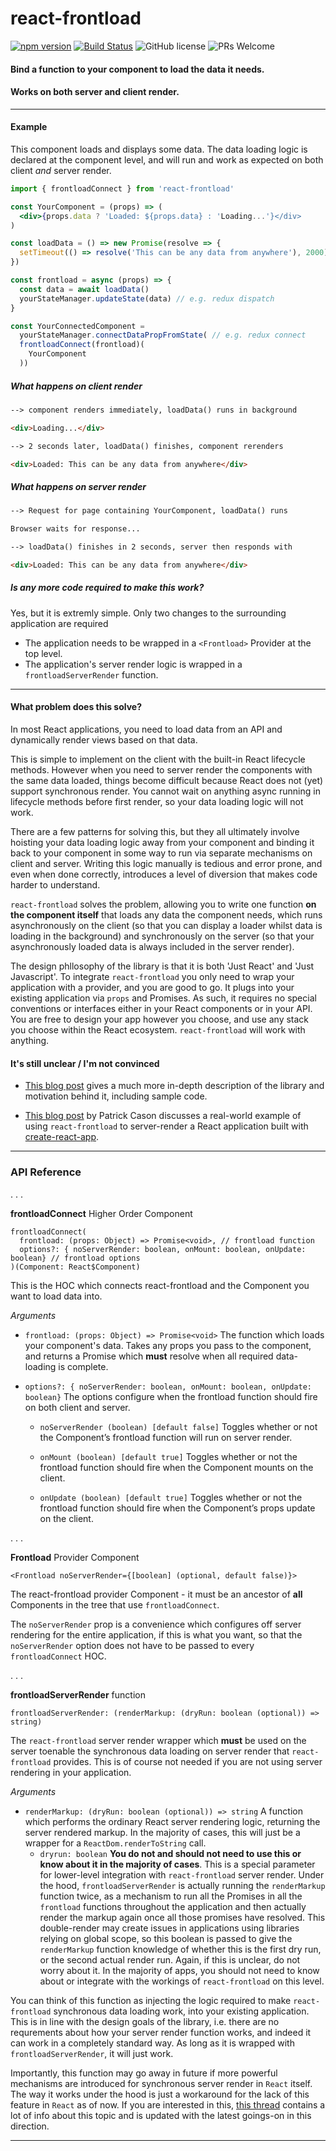# react-frontload

[![npm version](https://img.shields.io/npm/v/react-frontload.svg?style=flat)](https://www.npmjs.com/package/react-frontload) [![Build Status](https://travis-ci.org/davnicwil/react-frontload.svg?branch=master)](https://travis-ci.org/davnicwil/react-frontload) ![GitHub license](https://img.shields.io/badge/license-MIT-blue.svg) ![PRs Welcome](https://img.shields.io/badge/PRs-welcome-brightgreen.svg)

#### Bind a function to your component to load the data it needs.

#### Works on both server and client render.
---

#### Example

This component loads and displays some data. The data loading logic is declared at the component level, and will run and work as expected on both client *and* server render.

```jsx
import { frontloadConnect } from 'react-frontload'

const YourComponent = (props) => (
  <div>{props.data ? 'Loaded: ${props.data} : 'Loading...'}</div>
)

const loadData = () => new Promise(resolve => {
  setTimeout(() => resolve('This can be any data from anywhere'), 2000)
})

const frontload = async (props) => {
  const data = await loadData()
  yourStateManager.updateState(data) // e.g. redux dispatch
}

const YourConnectedComponent =
  yourStateManager.connectDataPropFromState( // e.g. redux connect
  frontloadConnect(frontload)(
    YourComponent
  ))
```

##### What happens on client render

```html
--> component renders immediately, loadData() runs in background

<div>Loading...</div>

--> 2 seconds later, loadData() finishes, component rerenders

<div>Loaded: This can be any data from anywhere</div>
```

##### What happens on server render

```html
--> Request for page containing YourComponent, loadData() runs

Browser waits for response...

--> loadData() finishes in 2 seconds, server then responds with

<div>Loaded: This can be any data from anywhere</div>
```

##### Is any more code required to make this work?

Yes, but it is extremly simple. Only two changes to the surrounding application are required

* The application needs to be wrapped in a `<Frontload>` Provider at the top level.
* The application's server render logic is wrapped in a `frontloadServerRender` function.

---

#### What problem does this solve?


In most React applications, you need to load data from an API and dynamically render views based on that data.

This is simple to implement on the client with the built-in React lifecycle methods. However when you need to server render the components with the same data loaded, things become difficult because React does not (yet) support synchronous render. You cannot wait on anything async running in lifecycle methods before first render, so your data loading logic will not work.

There are a few patterns for solving this, but they all ultimately involve hoisting your data loading logic away from your component and binding it back to your component in some way to run via separate mechanisms on client and server. Writing this logic manually is tedious and error prone, and even when done correctly, introduces a level of diversion that makes code harder to understand.

`react-frontload` solves the problem, allowing you to write one function **on the component itself** that loads any data the component needs, which runs asynchronously on the client (so that you can display a loader whilst data is loading in the background) and synchronously on the server (so that your asynchronously loaded data is always included in the server render).

The design phllosophy of the library is that it is both 'Just React' and 'Just Javascript'. To integrate `react-frontload` you only need to wrap your application with a provider, and you are good to go. It plugs into your existing application via `props` and Promises. As such, it requires no special conventions or interfaces either in your React components or in your API. You are free to design your app however you choose, and use any stack you choose within the React ecosystem. `react-frontload` will work with anything.

#### It's still unclear / I'm not convinced

* [This blog post](https://medium.com/@davnicwil/react-frontload-3ff68988cca) gives a much more in-depth description of the library and motivation behind it, including sample code.

* [This blog post](https://medium.com/@cereallarceny/server-side-rendering-in-create-react-app-with-all-the-goodies-without-ejecting-4c889d7db25e) by Patrick Cason discusses a real-world example of using `react-frontload` to server-render a React application built with [create-react-app](https://github.com/facebook/create-react-app).


---

### API Reference

. . .

**frontloadConnect** Higher Order Component

```
frontloadConnect(
  frontload: (props: Object) => Promise<void>, // frontload function
  options?: { noServerRender: boolean, onMount: boolean, onUpdate: boolean} // frontload options
)(Component: React$Component)
```

This is the HOC which connects react-frontload and the Component you want to load data into.

*Arguments*

* `frontload: (props: Object) => Promise<void>` The function which loads your component's data. Takes any props you pass to the component, and returns a Promise which **must** resolve when all required data-loading is complete.


* `options?: { noServerRender: boolean, onMount: boolean, onUpdate: boolean}` The options configure when the frontload function should fire on both client and server.

  * `noServerRender (boolean) [default false]` Toggles whether or not the Component’s frontload function will run on server render.

  * `onMount (boolean) [default true]` Toggles whether or not the frontload function should fire when the Component mounts on the client.

  * `onUpdate (boolean) [default true]` Toggles whether or not the frontload function should fire when the Component’s props update on the client.

. . .

**Frontload** Provider Component

```
<Frontload noServerRender={[boolean] (optional, default false)}>
```

The react-frontload provider Component - it must be an ancestor of **all** Components in the tree that use `frontloadConnect`.

The `noServerRender` prop is a convenience which configures off server rendering for the entire application, if this is what you want, so that the `noServerRender` option does not have to be passed to every `frontloadConnect` HOC.

. . .

**frontloadServerRender** function

`frontloadServerRender: (renderMarkup: (dryRun: boolean (optional)) => string)`

The `react-frontload` server render wrapper which **must** be used on the server toenable the synchronous data loading on server render that `react-frontload` provides. This is of course not needed if you are not using server rendering in your application.

*Arguments*

  * `renderMarkup: (dryRun: boolean (optional)) => string` A function which performs the ordinary React server rendering logic, returning the server rendered markup. In the majority of cases, this will just be a wrapper for a `ReactDom.renderToString` call.
    * `dryrun: boolean` **You do not and should not need to use this or know about it in the majority of cases**. This is a special parameter for lower-level integration with `react-frontload` server render. Under the hood, `frontloadServerRender` is actually running the `renderMarkup` function twice, as a mechanism to run all the Promises in all the `frontload` functions throughout the application and then actually render the markup again once all those promises have resolved. This double-render may create issues in applications using libraries relying on global scope, so this boolean is passed to give the `renderMarkup` function knowledge of whether this is the first dry run, or the second actual render run. Again, if this is unclear, do not worry about it. In the majority of apps, you should not need to know about or integrate with the workings of `react-frontload` on this level.

You can think of this function as injecting the logic required to make `react-frontload` synchronous data loading work, into your existing application. This is in line with the design goals of the library, i.e. there are no requrements about how your server render function works, and indeed it can work in a completely standard way. As long as it is wrapped with `frontloadServerRender`, it will just work.

Importantly, this function may go away in future if more powerful mechanisms are introduced for synchronous server render in `React` itself. The way it works under the hood is just a workaround for the lack of this feature in `React` as of now. If you are interested in this, [this thread](https://github.com/facebook/react/issues/1739) contains a lot of info about this topic and is updated with the latest goings-on in this direction.

---